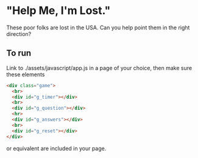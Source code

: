 # "Help Me, I'm Lost."

These poor folks are lost in the USA. Can you help point them in the right direction?
  
## To run
Link to ./assets/javascript/app.js in a page of your choice, then make sure these elements

```html
<div class="game">
  <br>
  <div id="g_timer"></div>
  <br>
  <div id="g_question"></div>
  <hr>
  <div id="g_answers"></div>
  <br>
  <div id="g_reset"></div>
</div>
```
or equivalent are included in your page.